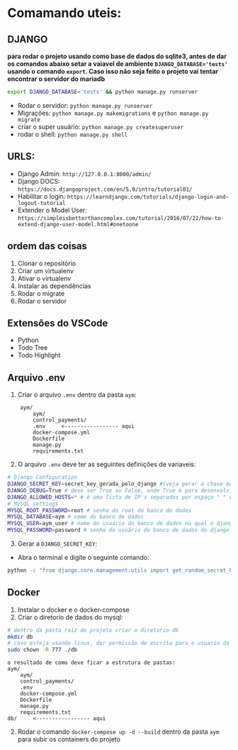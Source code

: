 
# Comamando uteis:
## DJANGO

**para rodar o projeto usando como base de dados do sqlite3, antes de dar os comandos abaixo setar a vaiavel de ambiente `DJANGO_DATABASE='tests'` usando o comando `export`. Caso isso não seja feito o projeto vai tentar encontrar o servidor do mariadb**
```bash
export DJANGO_DATABASE='tests' && python manage.py runserver
```
- Rodar o servidor: `python manage.py runserver`
- Migrações: `python manage.py makemigrations` e `python manage.py migrate`
- criar o super usuário: `python manage.py createsuperuser`
- rodar o shell: `python manage.py shell`

## URLS:
- Django Admin: `http://127.0.0.1:8000/admin/`
- Django DOCS: `https://docs.djangoproject.com/en/5.0/intro/tutorial01/`
- Habilitar o login: `https://learndjango.com/tutorials/django-login-and-logout-tutorial`
- Extender o Model User: `https://simpleisbetterthancomplex.com/tutorial/2016/07/22/how-to-extend-django-user-model.html#onetoone`


## ordem das coisas
1. Clonar o repositório
2. Criar um virtualenv
3. Ativar o virtualenv
4. Instalar as dependências
5. Rodar o migrate
6. Rodar o servidor

## Extensões do VSCode
- Python
- Todo Tree
- Todo Highlight


## Arquivo .env
1. Criar o arquivo `.env` dentro da pasta `aym`:
```
    aym/
        aym/
        control_payments/
        .env     <----------------- aqui
        docker-compose.yml
        Dockerfile
        manage.py
        requirements.txt
```
2. O arquivo `.env` deve ter as seguintes definições de variaveis:
```bash
# Django Configuration
DJANGO_SECRET_KEY=secret_key_gerada_pelo_django #(veja gerar a chave mais abaixo)
DJANGO_DEBUG=True # deve ser True ou False, onde True é para desenvolvimento e False para produção
DJANGO_ALLOWED_HOSTS=* # é uma lista de IP's separados por espaço " " na qual o aceita receber requisições. Caso esteja com * aceita de qualquer IP. O aconselhavel é colocar somente o IP da rede na qual o projeto está rodando, por exemplo: 192.168.0.0/24
# MySQL settings
MYSQL_ROOT_PASSWORD=root # senha do root do banco de dados
MYSQL_DATABASE=aym # nome do banco de dados
MYSQL_USER=aym_user # nome do usuário do banco de dados na qual o django vai usar para se conectar
MYSQL_PASSWORD=password # senha do usuário do banco de dados do django
```

3. Gerar a `DJANGO_SECRET_KEY`:
- Abra o terminal e digite o seguinte comando:
```bash
python -c "from django.core.management.utils import get_random_secret_key; print(get_random_secret_key())"
```


## Docker
1. Instalar o docker e o docker-compose
2. Criar o diretorio de dados do mysql:
```bash
# dentro da pasta raiz do projeto criar o diretorio db
mkdir db
# caso esteja usando linux, dar permissão de escrita para o usuario do docker
sudo chown -R 777 ./db
```
```
o resultado de como deve ficar a estrutura de pastas:
aym/
    aym/
    control_payments/
    .env
    docker-compose.yml
    Dockerfile
    manage.py
    requirements.txt
db/     <----------------- aqui
```
2. Rodar o comando `docker-compose up -d --build` dentro da pasta `aym` para subir os containers do projeto


